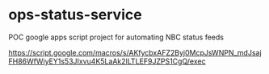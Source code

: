 # ops-status-service
POC google apps script project for automating NBC status feeds

https://script.google.com/macros/s/AKfycbxAFZ2Byj0McpJsWNPN_mdJsajFH86WfWiyEY1s53JIxvu4K5LaAk2ILTLEF9JZPS1CgQ/exec
